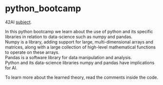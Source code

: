 # python_bootcamp

42AI [subject](https://github.com/42-AI/bootcamp_python).

In this python bootcamp we learn about the use of python and its specific libraries in relation to data-science such as numpy and pandas.<br>
Numpy is a library, adding support for large, multi-dimensional arrays and matrices, along with a large collection of high-level mathematical functions to operate on these arrays.<br>
Pandas is a software library for data manipulation and analysis.<br>
Python and its data-science libraries numpy and pandas have implications for AI.

To learn more about the learned theory, read the comments inside the code.
